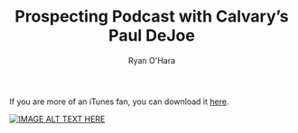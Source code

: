 ﻿---
layout: blog
title: Prospecting Podcast with Calvary’s Paul DeJoe
description: We talked with Paul DeJoe from Calvary about cold emailing, and what makes a good cold email. If you are looking to understand how to make a good cold email template, and what research to do, this is the episode you’ll want to listen to.
coverImage: /img/beach-and-sunset.jpg
publishDate: Jul 21, 2017


author: Ryan O'Hara
authorProfile:  Ryan O'Hara has been an early employee at several startups helping them with marketing and prospecting tactics, including Dyn who was acquired by Oracle for $600+ million in 2016. He's had prospecting campaigns featured in Fortune, Mashable, and TheNextWeb. Ryan specializes in branding, business development, prospecting, and coaching people on how to make good digital first impressions. He also mentors two accelerators, The Iron Yard and The Alpha Loft, and hosts The Prospecting Podcast.
authorImage: /img/Ryan-OHara-Headshot.png
---

If you are more of an iTunes fan, you can download it [here](https://itunes.apple.com/us/podcast/prospecting-podcast-by-leadiq/id1126111869?mt=2).

[![IMAGE ALT TEXT HERE](/img/whyThese3-1.png)](https://w.soundcloud.com/player/?visual=true&amp;url=https%3A%2F%2Fapi.soundcloud.com%2Ftracks%2F333867848&amp;show_artwork=true&amp;maxwidth=1080&amp;maxheight=1000
)